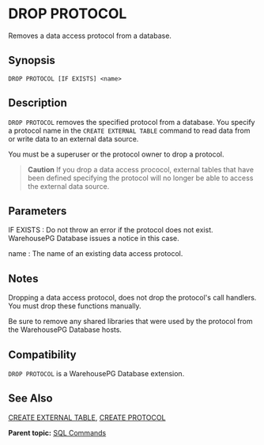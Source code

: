# DROP PROTOCOL 

Removes a data access protocol from a database.

## <a id="section2"></a>Synopsis 

``` {#sql_command_synopsis}
DROP PROTOCOL [IF EXISTS] <name>
```

## <a id="section3"></a>Description 

`DROP PROTOCOL` removes the specified protocol from a database. You specify a protocol name in the `CREATE EXTERNAL TABLE` command to read data from or write data to an external data source.

You must be a superuser or the protocol owner to drop a protocol.

> **Caution** If you drop a data access prococol, external tables that have been defined specifying the protocol will no longer be able to access the external data source.

## <a id="section4"></a>Parameters 

IF EXISTS
:   Do not throw an error if the protocol does not exist. WarehousePG Database issues a notice in this case.

name
:   The name of an existing data access protocol.

## <a id="section5"></a>Notes 

Dropping a data access protocol, does not drop the protocol's call handlers. You must drop these functions manually.

Be sure to remove any shared libraries that were used by the protocol from the WarehousePG Database hosts.

## <a id="section6"></a>Compatibility 

`DROP PROTOCOL` is a WarehousePG Database extension.

## <a id="section7"></a>See Also 

[CREATE EXTERNAL TABLE](CREATE_EXTERNAL_TABLE.html), [CREATE PROTOCOL](CREATE_PROTOCOL.html)

**Parent topic:** [SQL Commands](../sql_commands/sql_ref.html)

